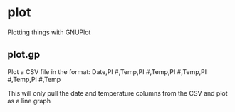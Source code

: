 # plot
Plotting things with GNUPlot

## plot.gp
Plot a CSV file in the format:
Date,PI #,Temp,PI #,Temp,PI #,Temp,PI #,Temp,PI #,Temp

This will only pull the date and temperature columns from the CSV and plot as a line graph
